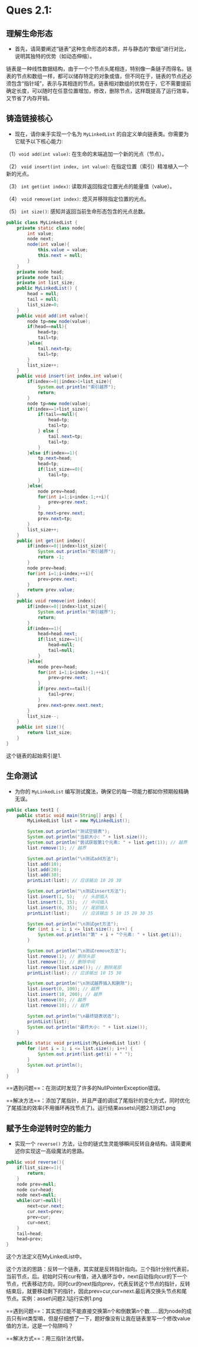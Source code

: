# Ques 2.1:

## 理解生命形态

- 首先，请简要阐述“链表”这种生命形态的本质，并与静态的“数组”进行对比，说明其独特的优势（如动态伸缩）。

链表是一种线性数据结构，由于一个个节点头尾相连，特别像一条链子而得名。链表的节点和数组一样，都可以储存特定的对象或值，但不同在于，链表的节点还必须包含“指针域”，表示与其相连的节点。链表相对数组的优势在于，它不需要提前确定长度，可以随时在任意位置增加，修改，删除节点，这样既提高了运行效率，又节省了内存开销。

## 铸造链接核心

- 现在，请你亲手实现一个名为 `MyLinkedList` 的自定义单向链表类。你需要为它赋予以下核心能力:

（1）`void add(int value)`: 在生命的末端追加一个新的光点（节点）。

（2） `void insert(int index, int value)`: 在指定位置（索引）精准植入一个新的光点。

（3） `int get(int index)`: 读取并返回指定位置光点的能量值（value）。

（4） `void remove(int index)`: 熄灭并移除指定位置的光点。

（5） `int size()`: 感知并返回当前生命形态包含的光点总数。



```java
public class MyLinkedList {
    private static class node{
        int value;
        node next;
        node(int value){
            this.value = value;
            this.next = null;
        }
    }
    private node head;
    private node tail;
    private int list_size;
    public MyLinkedList() {
        head = null;
        tail = null;
        list_size=0;
    }
    public void add(int value){
        node tp=new node(value);
        if(head==null){
            head=tp;
            tail=tp;
        }else{
            tail.next=tp;
            tail=tp;
        }
        list_size++;
    }
    public void insert(int index,int value){
        if(index<=0||index>1+list_size){
            System.out.println("索引越界");
            return;
        }
        node tp=new node(value);
        if(index==1+list_size){
            if(tail==null){
                head=tp;
                tail=tp;
            } else {
                tail.next=tp;
                tail=tp;
            }
        }else if(index==1){
            tp.next=head;
            head=tp;
            if(list_size==0){
                tail=tp;
            }
        }else{
            node prev=head;
            for(int i=1;i<index-1;++i){
                prev=prev.next;
            }
            tp.next=prev.next;
            prev.next=tp;
        }
        list_size++;
    }
    public int get(int index){
        if(index<=0||index>list_size){
            System.out.println("索引越界");
            return -1;
        }
        node prev=head;
        for(int i=1;i<index;++i){
            prev=prev.next;
        }
        return prev.value;
    }
    public void remove(int index){
        if(index<=0||index>list_size){
            System.out.println("索引越界");
            return;
        }
        if(index==1){
            head=head.next;
            if(list_size==1){
                head=null;
                tail=null;
            }
        }else{
            node prev=head;
            for(int i=1;i<index-1;++i){
                prev=prev.next;
            }
            if(prev.next==tail){
                tail=prev;
            }
            prev.next=prev.next.next;
        }
        list_size--;
    }
    public int size(){
        return list_size;
    }
}
```
这个链表的起始索引是1.
## 生命测试

- 为你的 `MyLinkedList` 编写测试魔法，确保它的每一项能力都如你预期般精确无误。



```java
public class test1 {
    public static void main(String[] args) {
        MyLinkedList list = new MyLinkedList();

        System.out.println("测试空链表");
        System.out.println("当前大小: " + list.size());
        System.out.println("尝试获取第1个元素: " + list.get(1)); // 越界
        list.remove(1); // 越界

        System.out.println("\n测试add方法");
        list.add(10);
        list.add(20);
        list.add(30);
        printList(list); // 应该输出 10 20 30

        System.out.println("\n测试insert方法");
        list.insert(1, 5);   // 头部插入
        list.insert(3, 15);  // 中间插入
        list.insert(6, 35);  // 尾部插入
        printList(list);     // 应该输出 5 10 15 20 30 35

        System.out.println("\n测试get方法");
        for (int i = 1; i <= list.size(); i++) {
            System.out.println("第" + i + "个元素: " + list.get(i));
        }

        System.out.println("\n测试remove方法");
        list.remove(1); // 删除头部
        list.remove(3); // 删除中间
        list.remove(list.size()); // 删除尾部
        printList(list); // 应该输出 10 15 30

        System.out.println("\n测试越界插入和删除");
        list.insert(0, 100); // 越界
        list.insert(10, 200); // 越界
        list.remove(0); // 越界
        list.remove(10); // 越界

        System.out.println("\n最终链表状态");
        printList(list);
        System.out.println("最终大小: " + list.size());
    }

    public static void printList(MyLinkedList list) {
        for (int i = 1; i <= list.size(); i++) {
            System.out.print(list.get(i) + " ");
        }
        System.out.println();
    }
}
```

==遇到问题==：在测试时发现了许多的NullPointerException错误。

==解决方法==：添加了尾指针，并且严谨的调试了尾指针的变化方式，同时优化了尾插法的效率(不用循环再找节点了)。运行结果assets\问题2.1测试1.png

## 赋予生命逆转时空的能力

- 实现一个 `reverse()` 方法，让你的链式生灵能够瞬间反转自身结构。请简要阐述你实现这一高级魔法的思路。

```java
public void reverse(){
    if(list_size<=1){
        return;
    }
    node prev=null;
    node cur=head;
    node next=null;
    while(cur!=null){
        next=cur.next;
        cur.next=prev;
        prev=cur;
        cur=next;
    }
    tail=head;
    head=prev;
}
```

这个方法定义在MyLinkedList中。

这个方法的思路：反转一个链表，其实就是反转指针指向。三个指针分别代表前，当前节点，后。初始时只有cur有值，进入循环当中，next自动指向cur的下一个节点，代表移动方向，同时cur的next指向prev，代表反转这个节点的指针，反转结束后，就要移动剩下的指针，因此prev=cur,cur=next.最后再交换头节点和尾节点。实例：asset\问题2.1运行实例1.png

==遇到问题==：其实想过能不能直接交换第n个和倒数第n个数......因为node的成员只有int类型嘛，但是仔细想了一下，题好像没有让我在链表里写一个修改value值的方法，这是一个陷阱吗？

==解决方式==：用三指针法代替。



